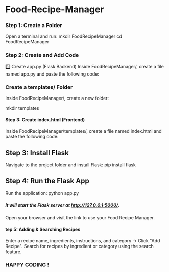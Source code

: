 # Food-Recipe-Manager
 ### Step 1: Create a Folder
Open a terminal and run:
mkdir FoodRecipeManager
cd FoodRecipeManager

###  Step 2: Create and Add Code
1️⃣ Create app.py (Flask Backend)
Inside FoodRecipeManager/, create a file named app.py and paste the following code:

###  Create a templates/ Folder
Inside FoodRecipeManager/, create a new folder:

mkdir templates
####   Step 3:  Create index.html (Frontend)
Inside FoodRecipeManager/templates/, create a file named index.html and paste the following code:
##  Step 3: Install Flask
Navigate to the project folder and install Flask:
pip install flask
##  Step 4: Run the Flask App
Run the application:
python app.py


##### It will start the Flask server at http://127.0.0.1:5000/.
Open your browser and visit the link to use your Food Recipe Manager.

#### tep 5: Adding & Searching Recipes
Enter a recipe name, ingredients, instructions, and category → Click "Add Recipe".
Search for recipes by ingredient or category using the search feature.
### HAPPY CODING !

